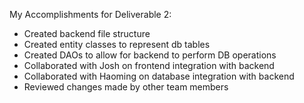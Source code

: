 My Accomplishments for Deliverable 2:
* Created backend file structure
* Created entity classes to represent db tables
* Created DAOs to allow for backend to perform DB operations
* Collaborated with Josh on frontend integration with backend
* Collaborated with Haoming on database integration with backend
* Reviewed changes made by other team members